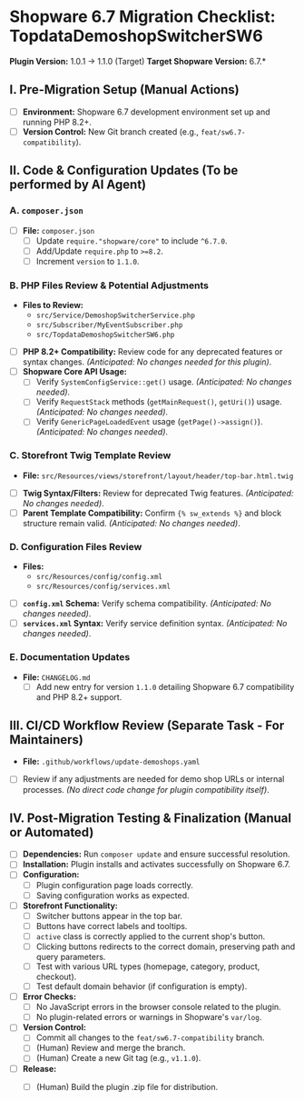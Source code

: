 # Shopware 6.7 Migration Checklist: TopdataDemoshopSwitcherSW6

**Plugin Version:** 1.0.1 -> 1.1.0 (Target)
**Target Shopware Version:** 6.7.*

## I. Pre-Migration Setup (Manual Actions)

*   [ ] **Environment:** Shopware 6.7 development environment set up and running PHP 8.2+.
*   [ ] **Version Control:** New Git branch created (e.g., `feat/sw6.7-compatibility`).

## II. Code & Configuration Updates (To be performed by AI Agent)

### A. `composer.json`
*   [ ] **File:** `composer.json`
    *   [ ] Update `require."shopware/core"` to include `^6.7.0`.
    *   [ ] Add/Update `require.php` to `>=8.2`.
    *   [ ] Increment `version` to `1.1.0`.

### B. PHP Files Review & Potential Adjustments
*   **Files to Review:**
    *   `src/Service/DemoshopSwitcherService.php`
    *   `src/Subscriber/MyEventSubscriber.php`
    *   `src/TopdataDemoshopSwitcherSW6.php`
*   [ ] **PHP 8.2+ Compatibility:** Review code for any deprecated features or syntax changes. *(Anticipated: No changes needed for this plugin)*.
*   [ ] **Shopware Core API Usage:**
    *   [ ] Verify `SystemConfigService::get()` usage. *(Anticipated: No changes needed)*.
    *   [ ] Verify `RequestStack` methods (`getMainRequest()`, `getUri()`) usage. *(Anticipated: No changes needed)*.
    *   [ ] Verify `GenericPageLoadedEvent` usage (`getPage()->assign()`). *(Anticipated: No changes needed)*.

### C. Storefront Twig Template Review
*   **File:** `src/Resources/views/storefront/layout/header/top-bar.html.twig`
*   [ ] **Twig Syntax/Filters:** Review for deprecated Twig features. *(Anticipated: No changes needed)*.
*   [ ] **Parent Template Compatibility:** Confirm `{% sw_extends %}` and block structure remain valid. *(Anticipated: No changes needed)*.

### D. Configuration Files Review
*   **Files:**
    *   `src/Resources/config/config.xml`
    *   `src/Resources/config/services.xml`
*   [ ] **`config.xml` Schema:** Verify schema compatibility. *(Anticipated: No changes needed)*.
*   [ ] **`services.xml` Syntax:** Verify service definition syntax. *(Anticipated: No changes needed)*.

### E. Documentation Updates
*   **File:** `CHANGELOG.md`
    *   [ ] Add new entry for version `1.1.0` detailing Shopware 6.7 compatibility and PHP 8.2+ support.

## III. CI/CD Workflow Review (Separate Task - For Maintainers)

*   **File:** `.github/workflows/update-demoshops.yaml`
*   [ ] Review if any adjustments are needed for demo shop URLs or internal processes. *(No direct code change for plugin compatibility itself)*.

## IV. Post-Migration Testing & Finalization (Manual or Automated)

*   [ ] **Dependencies:** Run `composer update` and ensure successful resolution.
*   [ ] **Installation:** Plugin installs and activates successfully on Shopware 6.7.
*   [ ] **Configuration:**
    *   [ ] Plugin configuration page loads correctly.
    *   [ ] Saving configuration works as expected.
*   [ ] **Storefront Functionality:**
    *   [ ] Switcher buttons appear in the top bar.
    *   [ ] Buttons have correct labels and tooltips.
    *   [ ] `active` class is correctly applied to the current shop's button.
    *   [ ] Clicking buttons redirects to the correct domain, preserving path and query parameters.
    *   [ ] Test with various URL types (homepage, category, product, checkout).
    *   [ ] Test default domain behavior (if configuration is empty).
*   [ ] **Error Checks:**
    *   [ ] No JavaScript errors in the browser console related to the plugin.
    *   [ ] No plugin-related errors or warnings in Shopware's `var/log`.
*   [ ] **Version Control:**
    *   [ ] Commit all changes to the `feat/sw6.7-compatibility` branch.
    *   [ ] (Human) Review and merge the branch.
    *   [ ] (Human) Create a new Git tag (e.g., `v1.1.0`).
*   [ ] **Release:**
    *   [ ] (Human) Build the plugin .zip file for distribution.

